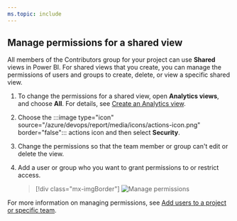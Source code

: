 ```yaml
---
ms.topic: include
---
```



## Manage permissions for a shared view

All members of the Contributors group for your project can use **Shared** views in Power BI. For shared views that you create, you can manage the permissions of users and groups to create, delete, or view a specific shared view.

1. To change the permissions for a shared view, open **Analytics views**, and choose **All**. For details, see [Create an Analytics view](../analytics-views-create.md). 

1. Choose the :::image type="icon" source="/azure/devops/report/media/icons/actions-icon.png" border="false"::: actions icon and then select **Security**.

2. Change the permissions so that the team member or group can't edit or delete the view.

3. Add a user or group who you want to grant permissions to or restrict access.

   > [!div class="mx-imgBorder"]
   > ![Manage permissions](/azure/devops/report/powerbi/media/editable-views/view-permissions.png)

For more information on managing permissions, see [Add users to a project or specific team](../../../organizations/security/add-users-team-project.md).